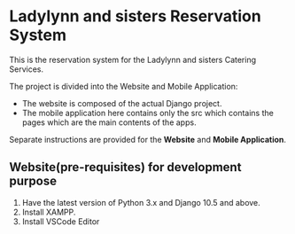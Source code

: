 # Ladylynn and sisters Reservation System

This is the reservation system for the Ladylynn and sisters Catering Services.

The project is divided into the Website and Mobile Application:
* The website is composed of the actual Django project.
* The mobile application here contains only the src which contains the pages which are the main contents of the apps.

Separate instructions are provided for the **Website** and **Mobile Application**.

## Website(pre-requisites) for development purpose
1. Have the latest version of Python 3.x and Django 10.5 and above.
2. Install XAMPP.
3. Install VSCode Editor
